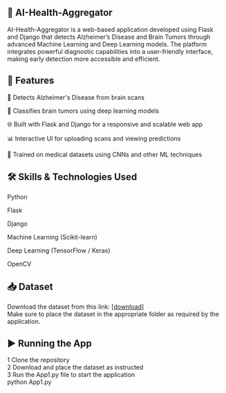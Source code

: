 ## 🧠 AI-Health-Aggregator</br>
AI-Health-Aggregator is a web-based application developed using Flask and Django that detects Alzheimer’s Disease and Brain Tumors through advanced Machine Learning and Deep Learning models. The platform integrates powerful diagnostic capabilities into a user-friendly interface, making early detection more accessible and efficient.</br>

## 🚀 Features</br>
🧠 Detects Alzheimer's Disease from brain scans</br>

🎯 Classifies brain tumors using deep learning models</br>

🌐 Built with Flask and Django for a responsive and scalable web app</br>

📊 Interactive UI for uploading scans and viewing predictions</br>

🧠 Trained on medical datasets using CNNs and other ML techniques</br>

## 🛠️ Skills & Technologies Used</br>
Python</br>

Flask</br>

Django</br>

Machine Learning (Scikit-learn)</br>

Deep Learning (TensorFlow / Keras)</br>

OpenCV</br>

## 📥 Dataset</br>
Download the dataset from this link: [ [download]](https://www.kaggle.com/datasets/prathumarikeri/indian-sign-language-isl)</br>
Make sure to place the dataset in the appropriate folder as required by the application.</br>

## ▶️ Running the App</br>
1 Clone the repository</br>
2 Download and place the dataset as instructed</br>
3 Run the App1.py file to start the application</br>
  python App1.py
